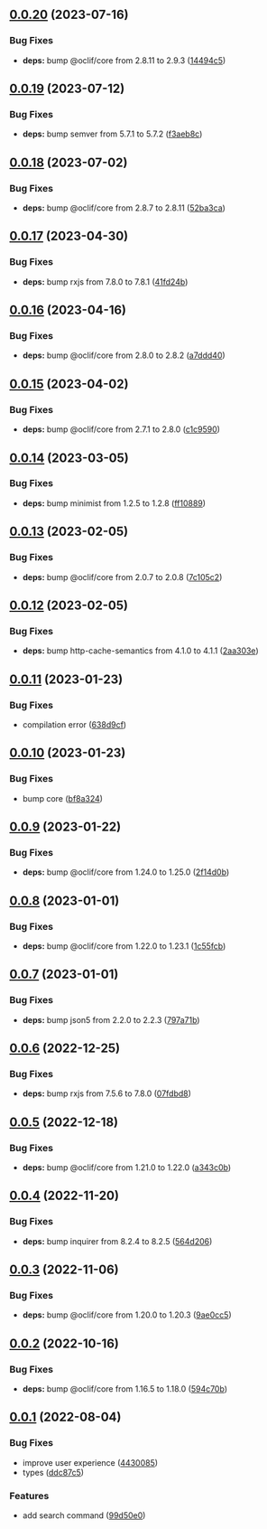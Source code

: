 ## [0.0.20](https://github.com/oclif/plugin-search/compare/0.0.19...0.0.20) (2023-07-16)


### Bug Fixes

* **deps:** bump @oclif/core from 2.8.11 to 2.9.3 ([14494c5](https://github.com/oclif/plugin-search/commit/14494c535182017044f37d0fb6df4a003c9dc2df))



## [0.0.19](https://github.com/oclif/plugin-search/compare/0.0.18...0.0.19) (2023-07-12)


### Bug Fixes

* **deps:** bump semver from 5.7.1 to 5.7.2 ([f3aeb8c](https://github.com/oclif/plugin-search/commit/f3aeb8c601a1dea951333674cb3dabe96cd5092f))



## [0.0.18](https://github.com/oclif/plugin-search/compare/0.0.17...0.0.18) (2023-07-02)


### Bug Fixes

* **deps:** bump @oclif/core from 2.8.7 to 2.8.11 ([52ba3ca](https://github.com/oclif/plugin-search/commit/52ba3cab72131c91ae31951ff9a6f66f59fb87a8))



## [0.0.17](https://github.com/oclif/plugin-search/compare/0.0.16...0.0.17) (2023-04-30)


### Bug Fixes

* **deps:** bump rxjs from 7.8.0 to 7.8.1 ([41fd24b](https://github.com/oclif/plugin-search/commit/41fd24b6dad96b09522d1078297a321de5233dc8))



## [0.0.16](https://github.com/oclif/plugin-search/compare/0.0.15...0.0.16) (2023-04-16)


### Bug Fixes

* **deps:** bump @oclif/core from 2.8.0 to 2.8.2 ([a7ddd40](https://github.com/oclif/plugin-search/commit/a7ddd405ee9f3a138f0fca692ae9f7c290ceccd2))



## [0.0.15](https://github.com/oclif/plugin-search/compare/0.0.14...0.0.15) (2023-04-02)


### Bug Fixes

* **deps:** bump @oclif/core from 2.7.1 to 2.8.0 ([c1c9590](https://github.com/oclif/plugin-search/commit/c1c959070b00bef12015f05407042ab3939fb5e3))



## [0.0.14](https://github.com/oclif/plugin-search/compare/0.0.13...0.0.14) (2023-03-05)


### Bug Fixes

* **deps:** bump minimist from 1.2.5 to 1.2.8 ([ff10889](https://github.com/oclif/plugin-search/commit/ff10889f1c8525807aacf8d9a853446aefdbae36))



## [0.0.13](https://github.com/oclif/plugin-search/compare/0.0.12...0.0.13) (2023-02-05)


### Bug Fixes

* **deps:** bump @oclif/core from 2.0.7 to 2.0.8 ([7c105c2](https://github.com/oclif/plugin-search/commit/7c105c24904158f0e4c8ee22e44f9227c32a6bf9))



## [0.0.12](https://github.com/oclif/plugin-search/compare/0.0.11...0.0.12) (2023-02-05)


### Bug Fixes

* **deps:** bump http-cache-semantics from 4.1.0 to 4.1.1 ([2aa303e](https://github.com/oclif/plugin-search/commit/2aa303e8ce8e3c24e4f3ada503993fe023b54238))



## [0.0.11](https://github.com/oclif/plugin-search/compare/0.0.10...0.0.11) (2023-01-23)


### Bug Fixes

* compilation error ([638d9cf](https://github.com/oclif/plugin-search/commit/638d9cf57f283222c5b69e7a5a4c52ba0b9fa084))



## [0.0.10](https://github.com/oclif/plugin-search/compare/0.0.9...0.0.10) (2023-01-23)


### Bug Fixes

* bump core ([bf8a324](https://github.com/oclif/plugin-search/commit/bf8a324ea2b63fa7553689f264aecea46c41e82a))



## [0.0.9](https://github.com/oclif/plugin-search/compare/0.0.8...0.0.9) (2023-01-22)


### Bug Fixes

* **deps:** bump @oclif/core from 1.24.0 to 1.25.0 ([2f14d0b](https://github.com/oclif/plugin-search/commit/2f14d0be0918d8c165b389bcf609497deb621d82))



## [0.0.8](https://github.com/oclif/plugin-search/compare/0.0.7...0.0.8) (2023-01-01)


### Bug Fixes

* **deps:** bump @oclif/core from 1.22.0 to 1.23.1 ([1c55fcb](https://github.com/oclif/plugin-search/commit/1c55fcba08432aaa177b95958532fab98af1fd8e))



## [0.0.7](https://github.com/oclif/plugin-search/compare/0.0.6...0.0.7) (2023-01-01)


### Bug Fixes

* **deps:** bump json5 from 2.2.0 to 2.2.3 ([797a71b](https://github.com/oclif/plugin-search/commit/797a71b8870516a1b571b3bc068bd11decb027e2))



## [0.0.6](https://github.com/oclif/plugin-search/compare/0.0.5...0.0.6) (2022-12-25)


### Bug Fixes

* **deps:** bump rxjs from 7.5.6 to 7.8.0 ([07fdbd8](https://github.com/oclif/plugin-search/commit/07fdbd862f8e6374e08687f2d816c9e67fa9bc5c))



## [0.0.5](https://github.com/oclif/plugin-search/compare/0.0.4...0.0.5) (2022-12-18)


### Bug Fixes

* **deps:** bump @oclif/core from 1.21.0 to 1.22.0 ([a343c0b](https://github.com/oclif/plugin-search/commit/a343c0b0f128ec21e06cdfb8afcd9d2ee7f85ca2))



## [0.0.4](https://github.com/oclif/plugin-search/compare/0.0.3...0.0.4) (2022-11-20)


### Bug Fixes

* **deps:** bump inquirer from 8.2.4 to 8.2.5 ([564d206](https://github.com/oclif/plugin-search/commit/564d2068a5a789cacb8c3c9fc844a670f84a7d3e))



## [0.0.3](https://github.com/oclif/plugin-search/compare/0.0.2...0.0.3) (2022-11-06)


### Bug Fixes

* **deps:** bump @oclif/core from 1.20.0 to 1.20.3 ([9ae0cc5](https://github.com/oclif/plugin-search/commit/9ae0cc55f5c34a405aa193474ddbe10ed93d948c))



## [0.0.2](https://github.com/oclif/plugin-search/compare/v0.0.1...0.0.2) (2022-10-16)


### Bug Fixes

* **deps:** bump @oclif/core from 1.16.5 to 1.18.0 ([594c70b](https://github.com/oclif/plugin-search/commit/594c70bfdb718ff3afce6da997f7eec268bcfbe1))



## [0.0.1](https://github.com/oclif/plugin-search/compare/99d50e0f1335b0166ebe4f90629ddd2583d629b4...v0.0.1) (2022-08-04)


### Bug Fixes

* improve user experience ([4430085](https://github.com/oclif/plugin-search/commit/4430085df77d335cc7cef134cc626c2a61c0a556))
* types ([ddc87c5](https://github.com/oclif/plugin-search/commit/ddc87c58842d73c7d20627101857da43f94c0364))


### Features

* add search command ([99d50e0](https://github.com/oclif/plugin-search/commit/99d50e0f1335b0166ebe4f90629ddd2583d629b4))



